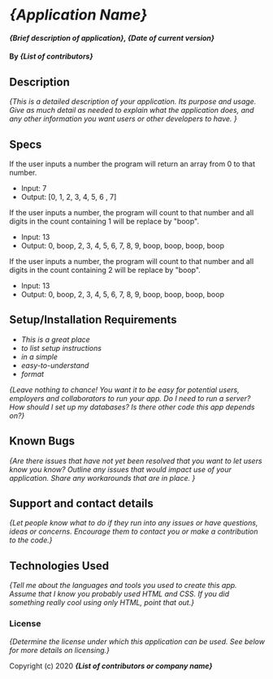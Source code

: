 # _{Application Name}_

#### _{Brief description of application}, {Date of current version}_

#### By _**{List of contributors}**_

## Description

_{This is a detailed description of your application. Its purpose and usage.  Give as much detail as needed to explain what the application does, and any other information you want users or other developers to have. }_

## Specs

<!-- If the user inputs a numeric value, the program will display "boop" alert.
* Input: 3
* Output: alert "3"

If the user puts in a non-numeric value, the program will display alert asking for a number.
* Input: cat
* Output: alert "Please enter a numeric value."

If the user inputs a number 1-3, the program will recognize those numbers and display a different alert for each.
* Input: 3
* Output: alert "NEIGHBOR" -->

If the user inputs a number the program will return an array from 0 to that number.
* Input: 7
* Output: [0, 1, 2, 3, 4, 5, 6 , 7]

If the user inputs a number, the program will count to that number and all digits in the count containing 1 will be replace by "boop".
* Input: 13
* Output: 0, boop, 2, 3, 4, 5, 6, 7, 8, 9, boop, boop, boop, boop

If the user inputs a number, the program will count to that number and all digits in the count containing 2 will be replace by "boop".
* Input: 13
* Output: 0, boop, 2, 3, 4, 5, 6, 7, 8, 9, boop, boop, boop, boop




## Setup/Installation Requirements

* _This is a great place_
* _to list setup instructions_
* _in a simple_
* _easy-to-understand_
* _format_

_{Leave nothing to chance! You want it to be easy for potential users, employers and collaborators to run your app. Do I need to run a server? How should I set up my databases? Is there other code this app depends on?}_

## Known Bugs

_{Are there issues that have not yet been resolved that you want to let users know you know?  Outline any issues that would impact use of your application.  Share any workarounds that are in place. }_

## Support and contact details

_{Let people know what to do if they run into any issues or have questions, ideas or concerns.  Encourage them to contact you or make a contribution to the code.}_

## Technologies Used

_{Tell me about the languages and tools you used to create this app. Assume that I know you probably used HTML and CSS. If you did something really cool using only HTML, point that out.}_

### License

*{Determine the license under which this application can be used.  See below for more details on licensing.}*

Copyright (c) 2020 **_{List of contributors or company name}_**